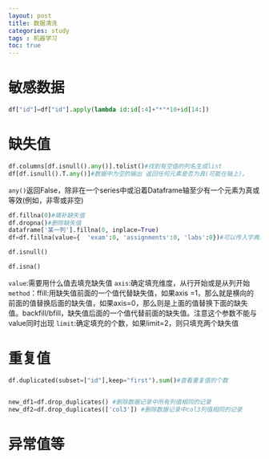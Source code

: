 ```yaml
---
layout: post
title: 数据清洗
categories: study
tags : 机器学习
toc: true
---
```

# 敏感数据
```python
df["id"]=df["id"].apply(lambda id:id[:4]+"*"*10+id[14:])

```
# 缺失值


```python
df.columns[df.isnull().any()].tolist()#找到有空值的列名生成list
df[df.isnull().T.any()]#数据中为空的输出 返回任何元素是否为真(可能在轴上)。


```
`any()`返回False，除非在一个series中或沿着Dataframe轴至少有一个元素为真或等效(例如，非零或非空)
```python
df.fillna(0)#填补缺失值
df.dropna()#删除缺失值
dataframe['某一列'].fillna(0, inplace=True)
df=df.fillna(value={  'exam':0, 'assignments':0, 'labs':0})#可以传入字典规定某几列进行赋值

df.isnull()

df.isna()
```
`value`:需要用什么值去填充缺失值
`axis`:确定填充维度，从行开始或是从列开始
`method`：ffill:用缺失值前面的一个值代替缺失值，如果axis =1，那么就是横向的前面的值替换后面的缺失值，如果axis=0，那么则是上面的值替换下面的缺失值。backfill/bfill，缺失值后面的一个值代替前面的缺失值。注意这个参数不能与value同时出现
`limit`:确定填充的个数，如果limit=2，则只填充两个缺失值
# 重复值

```python
df.duplicated(subset=["id"],keep="first").sum()#查看重复值的个数


new_df1=df.drop_duplicates() #删除数据记录中所有列值相同的记录
new_df2=df.drop_duplicates(['col3']) #删除数据记录中col3列值相同的记录
```
# 异常值等